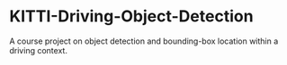 # KITTI-Driving-Object-Detection
A course project on object detection and bounding-box location within a driving context.
